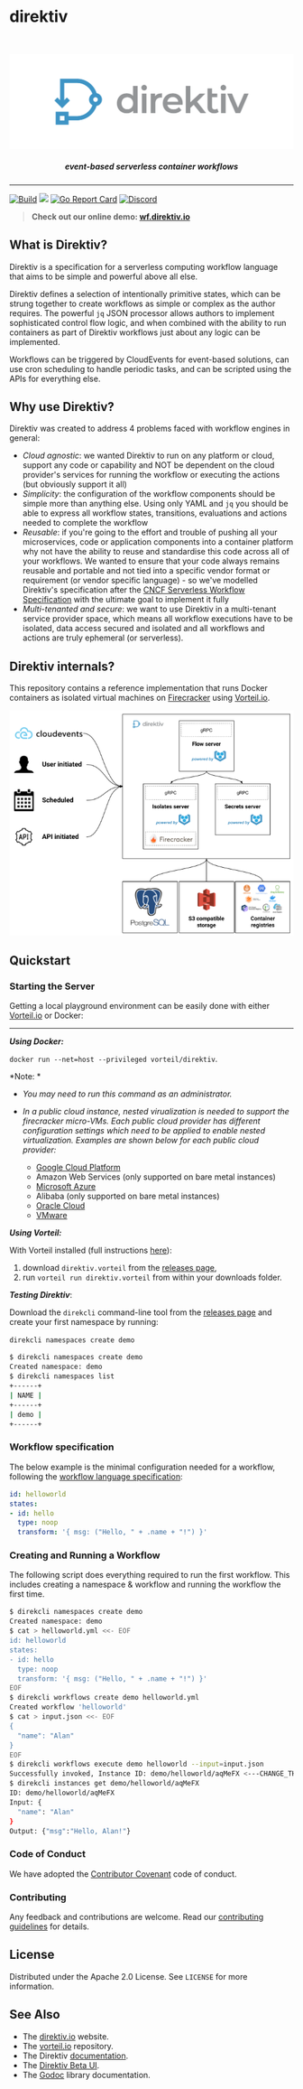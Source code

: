 # direktiv

<br />
<p align="center">
  <a href="https://github.com/vorteil/direktiv">
    <img src="assets/images/direktiv-logo.png" alt="vorteil">
  </a>
    <h5 align="center">event-based serverless container workflows</h5>
</p>
<hr/>


[![Build](https://github.com/vorteil/direktiv/actions/workflows/build.yml/badge.svg)](https://github.com/vorteil/direktiv/actions/workflows/build.yml) <a href="https://codeclimate.com/github/vorteil/direktiv/maintainability"><img src="https://api.codeclimate.com/v1/badges/39969b6bb893928434ae/maintainability" /></a> [![Go Report Card](https://goreportcard.com/badge/github.com/vorteil/direktiv)](https://goreportcard.com/report/github.com/vorteil/direktiv) [![Discord](https://img.shields.io/badge/chat-on%20discord-6A7EC2)](https://discord.gg/VjF6wn4)

> 
>
> **Check out our online demo: [wf.direktiv.io](https://wf.direktiv.io)**
> 
>  

## What is Direktiv?

Direktiv is a specification for a serverless computing workflow language that aims to be simple and powerful above all else.

Direktiv defines a selection of intentionally primitive states, which can be strung together to create workflows as simple or complex as the author requires. The powerful `jq` JSON processor allows authors to implement sophisticated control flow logic, and when combined with the ability to run containers as part of Direktiv workflows just about any logic can be implemented. 

Workflows can be triggered by CloudEvents for event-based solutions, can use cron scheduling to handle periodic tasks, and can be scripted using the APIs for everything else.

## Why use Direktiv?

Direktiv was created to address 4 problems faced with workflow engines in general:

- *Cloud agnostic*: we wanted Direktiv to run on any platform or cloud, support any code or capability and NOT be dependent on the cloud provider's services for running the workflow or executing the actions (but obviously support it all)
- *Simplicity*: the configuration of the workflow components should be simple more than anything else. Using only YAML and `jq` you should be able to express all workflow states, transitions, evaluations and actions needed to complete the workflow
- *Reusable*: if you're going to the effort and trouble of pushing all your microservices, code or application components into a container platform why not have the ability to reuse and standardise this code across all of your workflows. We wanted to ensure that your code always remains reusable and portable and not tied into a specific vendor format or requirement (or vendor specific language) - so we've modelled Direktiv's specification after the [CNCF Serverless Workflow Specification](https://github.com/serverlessworkflow/specification) with the ultimate goal to implement it fully
- *Multi-tenanted and secure*: we want to use Direktiv in a multi-tenant service provider space, which means all workflow executions have to be isolated, data access secured and isolated and all workflows and actions are truly ephemeral (or serverless).

## Direktiv internals?
This repository contains a reference implementation that runs Docker containers as isolated virtual machines on [Firecracker](https://github.com/firecracker-microvm/firecracker) using [Vorteil.io](github.com/vorteil/vorteil).

<p align="center">
  <img src="assets/images/direktiv-overview-solid.png" alt="direktiv">
</p>



## Quickstart

### Starting the Server

Getting a local playground environment can be easily done with either [Vorteil.io](github.com/vorteil/vorteil) or Docker:

****

***Using Docker:***

`docker run --net=host --privileged vorteil/direktiv`. 

*Note: *

- *You may need to run this command as an administrator.*

- *In a public cloud instance, nested virualization is needed to support the firecracker micro-VMs. Each public cloud provider has different configuration settings which need to be applied to enable nested virtualization. Examples are shown below for each public cloud provider:*
  - [Google Cloud Platform](https://cloud.google.com/compute/docs/instances/enable-nested-virtualization-vm-instances)
  - Amazon Web Services (only supported on bare metal instances)
  - [Microsoft Azure](https://docs.microsoft.com/en-us/azure/virtual-machines/windows/nested-virtualization)
  - Alibaba (only supported on bare metal instances)
  - [Oracle Cloud](https://blogs.oracle.com/cloud-infrastructure/nested-kvm-virtualization-on-oracle-iaas)
  - [VMware](https://communities.vmware.com/t5/Nested-Virtualization-Documents/Running-Nested-VMs/ta-p/2781466)



***Using Vorteil:***

With Vorteil installed (full instructions [here](https://github.com/vorteil/vorteil)):

 1. download `direktiv.vorteil` from the [releases page](https://github.com/vorteil/direktiv/releases), 
 2. run `vorteil run direktiv.vorteil` from within your downloads folder.



***Testing Direktiv***:

Download the `direkcli` command-line tool from the [releases page](https://github.com/vorteil/direktiv/releases)  and create your first namespace by running:

`direkcli namespaces create demo`

```bash
$ direkcli namespaces create demo
Created namespace: demo
$ direkcli namespaces list
+------+
| NAME |
+------+
| demo |
+------+
```



### Workflow specification

The below example is the minimal configuration needed for a workflow, following the [workflow language specification](https://docs.direktiv.io/docs/specification.html): 

```yaml
id: helloworld
states:
- id: hello
  type: noop
  transform: '{ msg: ("Hello, " + .name + "!") }'
```



### Creating and Running a Workflow

The following script does everything required to run the first workflow. This includes creating a namespace & workflow and running the workflow the first time.  

```bash
$ direkcli namespaces create demo
Created namespace: demo
$ cat > helloworld.yml <<- EOF
id: helloworld
states:
- id: hello
  type: noop
  transform: '{ msg: ("Hello, " + .name + "!") }'
EOF
$ direkcli workflows create demo helloworld.yml
Created workflow 'helloworld'
$ cat > input.json <<- EOF
{
  "name": "Alan"
}
EOF
$ direkcli workflows execute demo helloworld --input=input.json
Successfully invoked, Instance ID: demo/helloworld/aqMeFX <---CHANGE_THIS_TO_YOUR_VALUE
$ direkcli instances get demo/helloworld/aqMeFX
ID: demo/helloworld/aqMeFX
Input: {
  "name": "Alan"
}
Output: {"msg":"Hello, Alan!"}
```



### Code of Conduct

We have adopted the [Contributor Covenant](https://github.com/vorteil/.github/blob/master/CODE_OF_CONDUCT.md) code of conduct.

### Contributing

Any feedback and contributions are welcome. Read our [contributing guidelines](https://github.com/vorteil/.github/blob/master/CONTRIBUTING.md) for details.

## License

Distributed under the Apache 2.0 License. See `LICENSE` for more information.

## See Also

* The [direktiv.io](https://direktiv.io/) website.
* The [vorteil.io](https://github.com/vorteil/vorteil/) repository.
* The Direktiv [documentation](https://docs.direktiv.io/).
* The [Direktiv Beta UI](http://wf.direktiv.io/).
* The [Godoc](https://godoc.org/github.com/vorteil/direktiv) library documentation.
